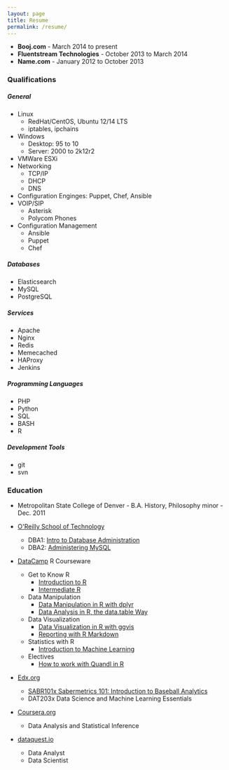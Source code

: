 ```yaml
---
layout: page
title: Resume
permalink: /resume/
---
```

* **Booj.com** - March 2014 to present
* **Fluentstream Technologies** - October 2013 to March 2014
* **Name.com** - January 2012 to October 2013

### Qualifications

##### General
* Linux
  * RedHat/CentOS, Ubuntu 12/14 LTS
  * iptables, ipchains
* Windows
  * Desktop: 95 to 10
  * Server: 2000 to 2k12r2
* VMWare ESXi
* Networking
  * TCP/IP
  * DHCP
  * DNS
* Configuration Enginges: Puppet, Chef, Ansible
* VOIP/SIP
  * Asterisk
  * Polycom Phones
* Configuration Management
  * Ansible
  * Puppet
  * Chef

##### Databases
* Elasticsearch
* MySQL
* PostgreSQL

##### Services
* Apache
* Nginx
* Redis
* Memecached
* HAProxy
* Jenkins

##### Programming Languages
* PHP
* Python
* SQL
* BASH
* R

##### Development Tools
* git
* svn


### Education
* Metropolitan State College of Denver - B.A. History, Philosophy minor - Dec. 2011

* [O'Reilly School of Technology](https://oreillyschool.com/)
  * DBA1: [Intro to Database Administration](/ost/dba1introtodatabaseadministration.pdf)
  * DBA2: [Administering MySQL](/ost/dba2administeringmysql.pdf)
* [DataCamp](https://www.datacamp.com/) R Courseware
  * Get to Know R
    * [Introduction to R](/mooc/introductiontor.pdf)
    * [Intermediate R](/mooc/intermediater.pdf)
  * Data Manipulation
    * [Data Manipulation in R with dplyr](/mooc/datamanipulationinrwithdiplyr.pdf)
    * [Data Analysis in R, the data.table Way](/mooc/dataanalysisinrthedatatableway.pdf)
  * Data Visualization
    * [Data Visualization in R with ggvis](/mooc/datavisualizationinrwithggvis.pdf)
    * [Reporting with R Markdown](/mooc/reportingwithrmarkdown.pdf)
  * Statistics with R
    * [Introduction to Machine Learning](/mooc/introductiontomachinelearning.pdf)
  * Electives
    * [How to work with Quandl in R](/mooc/howtoworkwithquandlinr.pdf)
* [Edx.org](https://www.edx.org/)
  * [SABR101x Sabermetrics 101: Introduction to Baseball Analytics](/mooc/SABR101x-certificate.pdf)
  * DAT203x Data Science and Machine Learning Essentials
* [Coursera.org](https://www.coursera.org/) 
  * Data Analysis and Statistical Inference
* [dataquest.io](https://www.dataquest.io/)
  * Data Analyst
  * Data Scientist
